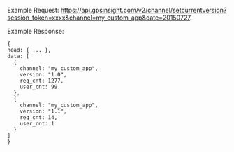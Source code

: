 Example Request: https://api.gpsinsight.com/v2/channel/setcurrentversion?session_token=xxxx&channel=my_custom_app&date=20150727.

Example Response:

    {
    head: { ... },
    data: [
      {
        channel: "my_custom_app",
        version: "1.0",
        req_cnt: 1277,
        user_cnt: 99
      },
      {
        channel: "my_custom_app",
        version: "1.1",
        req_cnt: 14,
        user_cnt: 1
      }
    ]
    }
